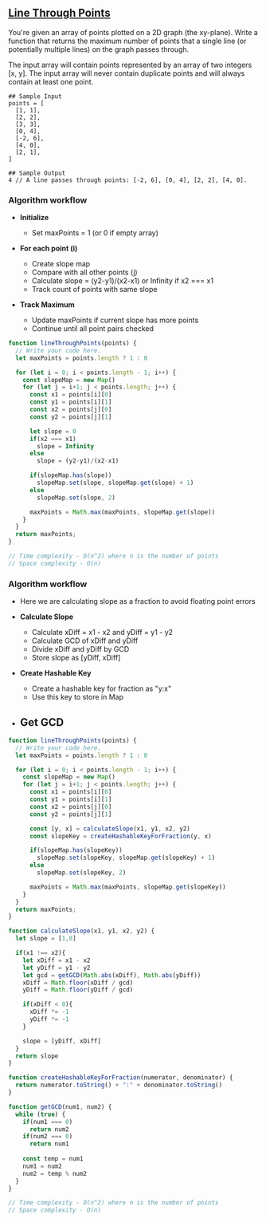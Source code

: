 ## [Line Through Points](https://leetcode.com/problems/max-points-on-a-line/description/)

You're given an array of points plotted on a 2D graph (the xy-plane). Write a function that returns the maximum number of points that a single line (or potentially multiple lines) on the graph passes through.

The input array will contain points represented by an array of two integers [x, y]. The input array will never contain duplicate points and will always contain at least one point.

```
## Sample Input
points = [
  [1, 1],
  [2, 2],
  [3, 3],
  [0, 4],
  [-2, 6],
  [4, 0],
  [2, 1],
]

## Sample Output
4 // A line passes through points: [-2, 6], [0, 4], [2, 2], [4, 0].
```

### Algorithm workflow

- **Initialize**
    - Set maxPoints = 1 (or 0 if empty array)

- **For each point (i)**
    - Create slope map
    - Compare with all other points (j)
    - Calculate slope = (y2-y1)/(x2-x1) or Infinity if x2 === x1
    - Track count of points with same slope

- **Track Maximum**
    - Update maxPoints if current slope has more points
    - Continue until all point pairs checked

```js
function lineThroughPoints(points) {
  // Write your code here.
  let maxPoints = points.length ? 1 : 0

  for (let i = 0; i < points.length - 1; i++) {
    const slopeMap = new Map()
    for (let j = i+1; j < points.length; j++) {
      const x1 = points[i][0]
      const y1 = points[i][1]
      const x2 = points[j][0]
      const y2 = points[j][1]

      let slope = 0
      if(x2 === x1)
        slope = Infinity
      else
        slope = (y2-y1)/(x2-x1)

      if(slopeMap.has(slope))
        slopeMap.set(slope, slopeMap.get(slope) + 1)
      else
        slopeMap.set(slope, 2)

      maxPoints = Math.max(maxPoints, slopeMap.get(slope))
    }
  }
  return maxPoints;
}

// Time complexity - O(n^2) where n is the number of points
// Space complexity - O(n)
```

### Algorithm workflow

- Here we are calculating slope as a fraction to avoid floating point errors

- **Calculate Slope**
    - Calculate xDiff = x1 - x2 and yDiff = y1 - y2
    - Calculate GCD of xDiff and yDiff
    - Divide xDiff and yDiff by GCD
    - Store slope as [yDiff, xDiff]

- **Create Hashable Key**
    - Create a hashable key for fraction as "y:x"
    - Use this key to store in Map

- **Get GCD**
    - 

```js
function lineThroughPoints(points) {
  // Write your code here.
  let maxPoints = points.length ? 1 : 0

  for (let i = 0; i < points.length - 1; i++) {
    const slopeMap = new Map()
    for (let j = i+1; j < points.length; j++) {
      const x1 = points[i][0]
      const y1 = points[i][1]
      const x2 = points[j][0]
      const y2 = points[j][1]

      const [y, x] = calculateSlope(x1, y1, x2, y2)
      const slopeKey = createHashableKeyForFraction(y, x)

      if(slopeMap.has(slopeKey))
        slopeMap.set(slopeKey, slopeMap.get(slopeKey) + 1)
      else
        slopeMap.set(slopeKey, 2)

      maxPoints = Math.max(maxPoints, slopeMap.get(slopeKey))
    }
  }
  return maxPoints;
}

function calculateSlope(x1, y1, x2, y2) {
  let slope = [1,0]

  if(x1 !== x2){
    let xDiff = x1 - x2
    let yDiff = y1 - y2
    let gcd = getGCD(Math.abs(xDiff), Math.abs(yDiff))
    xDiff = Math.floor(xDiff / gcd)
    yDiff = Math.floor(yDiff / gcd)

    if(xDiff < 0){
      xDiff *= -1
      yDiff *= -1
    }

    slope = [yDiff, xDiff]
  }
  return slope
}

function createHashableKeyForFraction(numerator, denominator) {
  return numerator.toString() + ":" + denominator.toString()
}

function getGCD(num1, num2) {
  while (true) {
    if(num1 === 0) 
      return num2
    if(num2 === 0) 
      return num1
    
    const temp = num1
    num1 = num2
    num2 = temp % num2
  }
}

// Time complexity - O(n^2) where n is the number of points
// Space complexity - O(n)
```

